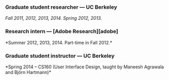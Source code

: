 ### Graduate student researcher &mdash; UC Berkeley
*Fall 2011, 2012, 2013, 2014. Spring 2012, 2013.*

<h3>Research intern &mdash; [Adobe Research][adobe]</h3>
*Summer 2012, 2013, 2014. Part-time in Fall 2012.*

<h3>Graduate student instructor &mdash; UC Berkeley</h3>
*Spring 2014 &ndash; CS160 (User Interface Design, taught by Maneesh Agrawala and Björn Hartmann)*

[adobe]: http://www.adobe.com/technology.html

